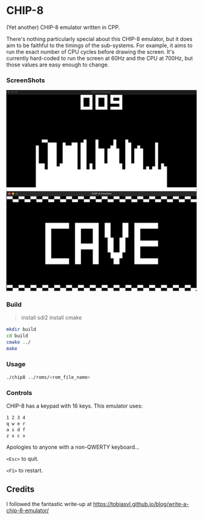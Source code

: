 # CHIP-8

(Yet another) CHIP-8 emulator written in CPP.

There's nothing particularly special about this CHIP-8 emulator, but it does aim to be faithful to the timings
of the sub-systems. For example, it aims to run the exact number of CPU cycles before drawing the screen. It's
currently hard-coded to run the screen at 60Hz and the CPU at 700Hz, but those values are easy enough to change.

### ScreenShots

![GamePlay ScreenShot](./img/Landing.png)
![GamePlay ScreenShot](./img/Cave.png)

### Build

> install sdl2
> install cmake

```bash
mkdir build
cd build
cmake ../
make
```

### Usage

```bash
./chip8 ../roms/<rom_file_name>
```

### Controls

CHIP-8 has a keypad with 16 keys. This emulator uses:

```
1 2 3 4
q w e r
a s d f
z x c v
```

Apologies to anyone with a non-QWERTY keyboard...

`<Esc>` to quit.

`<F1>` to restart.

## Credits

I followed the fantastic write-up at https://tobiasvl.github.io/blog/write-a-chip-8-emulator/

